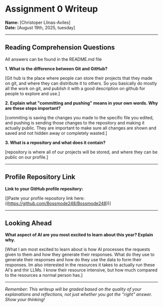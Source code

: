 # Assignment 0 Writeup

**Name:** [Christoper Llinas-Aviles]  
**Date:** [August 19th, 2025, tuesday]

---

## Reading Comprehension Questions
All answers can be found in the README.md file

**1. What is the difference between Git and GitHub?**

[Git hub is the place where people can store their projects that they made on git, and where they can distribute it to others. So you basically do mostly all the work on git, and publish it with a good description on github for people to explore and use.]

**2. Explain what "committing and pushing" means in your own words. Why are these steps important?**

[commiting is saving the changes you made to the specific file you edited, and pushing is sending those changes to the repository and making it actually public. They are important to make sure all changes are shown and saved and not hidden away or completely wasted.]

**3. What is a repository and what does it contain?**

[repository is where all of our projects will be stored, and where they can be public on our profile.]

---

## Profile Repository Link

**Link to your GitHub profile repository:** 

[[Paste your profile repository link here: ((https://github.com/Bossmode248/Bossmode248))]

---

## Looking Ahead

**What aspect of AI are you most excited to learn about this year? Explain why.**

[What I am most excited to learn about is how AI processes the requests given to them and how they generate their responses. What do they use to generate their responses and how do they use the data to form their responses. Im also interested in the resources it takes to actually run these AI's and thir LLMs. I know their resource intensive, but how much compared to the resources a normal person has.]

---

*Remember: This writeup will be graded based on the quality of your explanations and reflections, not just whether you got the "right" answer. Show your thinking!*
